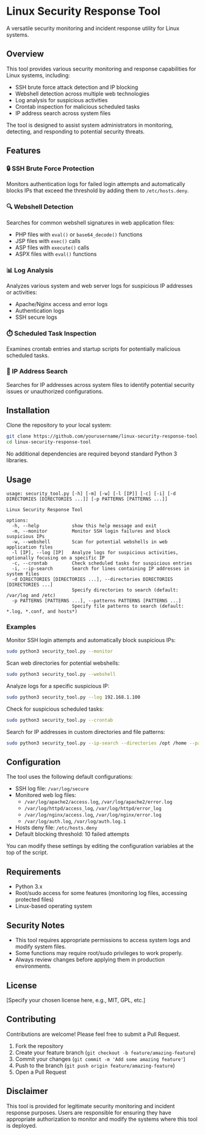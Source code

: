 # Linux Security Response Tool

A versatile security monitoring and incident response utility for Linux systems.

## Overview

This tool provides various security monitoring and response capabilities for Linux systems, including:

- SSH brute force attack detection and IP blocking
- Webshell detection across multiple web technologies
- Log analysis for suspicious activities
- Crontab inspection for malicious scheduled tasks
- IP address search across system files

The tool is designed to assist system administrators in monitoring, detecting, and responding to potential security threats.

## Features

### 🔒 SSH Brute Force Protection

Monitors authentication logs for failed login attempts and automatically blocks IPs that exceed the threshold by adding them to `/etc/hosts.deny`.

### 🔍 Webshell Detection

Searches for common webshell signatures in web application files:

- PHP files with `eval()` or `base64_decode()` functions
- JSP files with `exec()` calls
- ASP files with `execute()` calls
- ASPX files with `eval()` functions

### 📊 Log Analysis

Analyzes various system and web server logs for suspicious IP addresses or activities:

- Apache/Nginx access and error logs
- Authentication logs
- SSH secure logs

### ⏱️ Scheduled Task Inspection

Examines crontab entries and startup scripts for potentially malicious scheduled tasks.

### 🔎 IP Address Search

Searches for IP addresses across system files to identify potential security issues or unauthorized configurations.

## Installation

Clone the repository to your local system:

```bash
git clone https://github.com/yourusername/linux-security-response-tool.git
cd linux-security-response-tool
```

No additional dependencies are required beyond standard Python 3 libraries.

## Usage

```
usage: security_tool.py [-h] [-m] [-w] [-l [IP]] [-c] [-i] [-d DIRECTORIES [DIRECTORIES ...]] [-p PATTERNS [PATTERNS ...]]

Linux Security Response Tool

options:
  -h, --help            show this help message and exit
  -m, --monitor         Monitor SSH login failures and block suspicious IPs
  -w, --webshell        Scan for potential webshells in web application files
  -l [IP], --log [IP]   Analyze logs for suspicious activities, optionally focusing on a specific IP
  -c, --crontab         Check scheduled tasks for suspicious entries
  -i, --ip-search       Search for lines containing IP addresses in system files
  -d DIRECTORIES [DIRECTORIES ...], --directories DIRECTORIES [DIRECTORIES ...]
                        Specify directories to search (default: /var/log and /etc)
  -p PATTERNS [PATTERNS ...], --patterns PATTERNS [PATTERNS ...]
                        Specify file patterns to search (default: *.log, *.conf, and hosts*)
```

### Examples

Monitor SSH login attempts and automatically block suspicious IPs:

```bash
sudo python3 security_tool.py --monitor
```

Scan web directories for potential webshells:

```bash
sudo python3 security_tool.py --webshell
```

Analyze logs for a specific suspicious IP:

```bash
sudo python3 security_tool.py --log 192.168.1.100
```

Check for suspicious scheduled tasks:

```bash
sudo python3 security_tool.py --crontab
```

Search for IP addresses in custom directories and file patterns:

```bash
sudo python3 security_tool.py --ip-search --directories /opt /home --patterns *.conf *.ini
```

## Configuration

The tool uses the following default configurations:

- SSH log file: `/var/log/secure`
- Monitored web log files:
  - `/var/log/apache2/access.log`, `/var/log/apache2/error.log`
  - `/var/log/httpd/access_log`, `/var/log/httpd/error_log`
  - `/var/log/nginx/access.log`, `/var/log/nginx/error.log`
  - `/var/log/auth.log`, `/var/log/auth.log.1`
- Hosts deny file: `/etc/hosts.deny`
- Default blocking threshold: 10 failed attempts

You can modify these settings by editing the configuration variables at the top of the script.

## Requirements

- Python 3.x
- Root/sudo access for some features (monitoring log files, accessing protected files)
- Linux-based operating system

## Security Notes

- This tool requires appropriate permissions to access system logs and modify system files.
- Some functions may require root/sudo privileges to work properly.
- Always review changes before applying them in production environments.

## License

[Specify your chosen license here, e.g., MIT, GPL, etc.]

## Contributing

Contributions are welcome! Please feel free to submit a Pull Request.

1. Fork the repository
2. Create your feature branch (`git checkout -b feature/amazing-feature`)
3. Commit your changes (`git commit -m 'Add some amazing feature'`)
4. Push to the branch (`git push origin feature/amazing-feature`)
5. Open a Pull Request

## Disclaimer

This tool is provided for legitimate security monitoring and incident response purposes. Users are responsible for ensuring they have appropriate authorization to monitor and modify the systems where this tool is deployed.